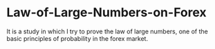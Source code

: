 # Law-of-Large-Numbers-on-Forex
It is a study in which I try to prove the law of large numbers, one of the basic principles of probability in the forex market.
